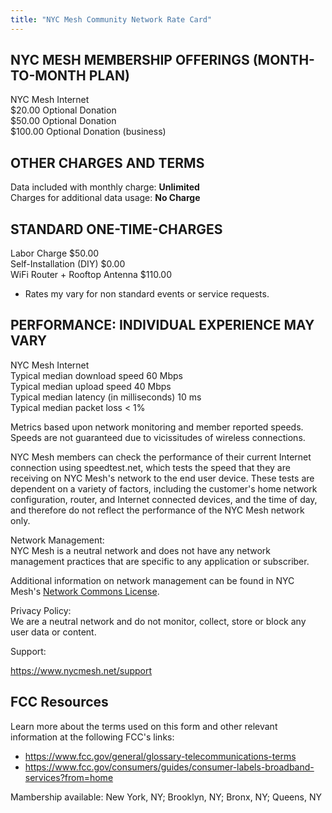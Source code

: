 ```yaml
---
title: "NYC Mesh Community Network Rate Card"
---
```


## NYC MESH MEMBERSHIP OFFERINGS (MONTH-TO-MONTH PLAN)

NYC Mesh Internet  	
$20.00 Optional Donation  
$50.00 Optional Donation  
$100.00 Optional Donation  (business)

## OTHER CHARGES AND TERMS
 
Data included with monthly charge:	**Unlimited**  
Charges for additional data usage:	**No Charge**  

## STANDARD ONE-TIME-CHARGES
 
Labor Charge $50.00  
Self-Installation (DIY)	$0.00  
WiFi Router + Rooftop Antenna	$110.00  
* Rates my vary for non standard events or service requests.
 
## PERFORMANCE: INDIVIDUAL EXPERIENCE MAY VARY
 
NYC Mesh Internet	
Typical median download speed	60 Mbps  
Typical median upload speed	40 Mbps  
Typical median latency (in milliseconds)	10 ms  
Typical median packet loss	< 1%  

Metrics based upon network monitoring and member reported speeds. Speeds are not guaranteed due to vicissitudes of wireless connections.

NYC Mesh members can check the performance of their current Internet connection using speedtest.net, which tests the speed that they are receiving on NYC Mesh's network to the end user device. These tests are dependent on a variety of factors, including the customer's home network configuration, router, and Internet connected devices, and the time of day, and therefore do not reflect the performance of the NYC Mesh network only.

Network Management:  
NYC Mesh is a neutral network and does not have any network management practices that are specific to any application or subscriber.


Additional information on network management can be found in NYC Mesh's [Network Commons License](../ncl.pdf).

Privacy Policy:  
We are a neutral network and do not monitor, collect, store or block any user data or content.
 
Support:

https://www.nycmesh.net/support

## FCC Resources
Learn more about the terms used on this form and other relevant information at the following FCC's links:  
* https://www.fcc.gov/general/glossary-telecommunications-terms
* https://www.fcc.gov/consumers/guides/consumer-labels-broadband-services?from=home	

Mambership available: New York, NY; Brooklyn, NY; Bronx, NY; Queens, NY

